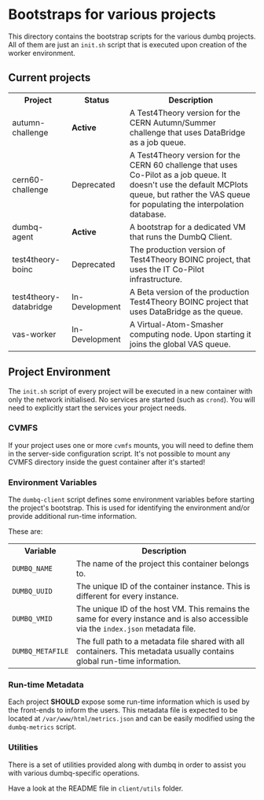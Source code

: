 
# Bootstraps for various projects

This directory contains the bootstrap scripts for the various dumbq projects. All of them are just an `init.sh` script that is executed upon creation of the worker environment.

## Current projects

<table>
    <tr>
        <th>Project</th>
        <th>Status</th>
        <th>Description</th>
    </tr>
    <tr>
        <td>autumn-challenge</td>
        <td><strong>Active</strong></td>
        <td>A Test4Theory version for the CERN Autumn/Summer challenge that uses DataBridge as a job queue.</td>
    </tr>
    <tr>
        <td>cern60-challenge</td>
        <td>Deprecated</td>
        <td>A Test4Theory version for the CERN 60 challenge that uses Co-Pilot as a job queue. It doesn't use the default MCPlots queue, but rather the VAS queue for populating the interpolation database.</td>
    </tr>
    <tr>
        <td>dumbq-agent</td>
        <td><strong>Active</strong></td>
        <td>A bootstrap for a dedicated VM that runs the DumbQ Client.</td>
    </tr>
    <tr>
        <td>test4theory-boinc</td>
        <td>Deprecated</td>
        <td>The production version of Test4Theory BOINC project, that uses the IT Co-Pilot infrastructure.</td>
    </tr>
    <tr>
        <td>test4theory-databridge</td>
        <td>In-Development</td>
        <td>A Beta version of the production Test4Theory BOINC project that uses DataBridge as the queue.</td>
    </tr>
    <tr>
        <td>vas-worker</td>
        <td>In-Development</td>
        <td>A Virtual-Atom-Smasher computing node. Upon starting it joins the global VAS queue.</td>
    </tr>
</table>

## Project Environment

The `init.sh` script of every project will be executed in a new container with only the network initialised. No services are started (such as `crond`). You will need to explicitly start the services your project needs.

### CVMFS

If your project uses one or more `cvmfs` mounts, you will need to define them in the server-side configuration script. It's not possible to mount any CVMFS directory inside the guest container after it's started!

### Environment Variables

The `dumbq-client` script defines some environment variables before starting the project's bootstrap. This is used for identifying the environment and/or provide additional run-time information.

These are:

<table>
    <tr>
        <th>Variable</th>
        <th>Description</th>
    </tr>
    <tr>
        <td><code>DUMBQ_NAME</code></td>
        <td>The name of the project this container belongs to.</td>
    </tr>
    <tr>
        <td><code>DUMBQ_UUID</code></td>
        <td>The unique ID of the container instance. This is different for every instance.</td>
    </tr>
    <tr>
        <td><code>DUMBQ_VMID</code></td>
        <td>The unique ID of the host VM. This remains the same for every instance and is also accessible via the <code>index.json</code> metadata file.</td>
    </tr>
    <tr>
        <td><code>DUMBQ_METAFILE</code></td>
        <td>The full path to a metadata file shared with all containers. This metadata usually contains global run-time information.</td>
    </tr>
</table>

### Run-time Metadata

Each project __SHOULD__ expose some run-time information which is used by the front-ends to inform the users. This metadata file is expected to be located at `/var/www/html/metrics.json` and can be easily modified using the `dumbq-metrics` script.

### Utilities

There is a set of utilities provided along with dumbq in order to assist you with various dumbq-specific operations. 

Have a look at the README file in `client/utils` folder.

